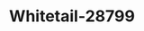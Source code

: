 ---
f_zip-code: 69101
f_state-code: NE
title: Whitetail-28799
f_phone: 308-532-4430
f_city-only: North Platte
f_address: 310 East 4Th Street North Platte
f_location-unique-id: '28799'
slug: whitetail-28799
updated-on: '2024-05-30T13:46:58.046Z'
created-on: '2024-05-30T13:36:59.803Z'
published-on: '2024-05-30T13:54:32.469Z'
f_city-state: cms/city/north-platte-ne.md
f_company: cms/company/whitetail.md
f_state: cms/state/nebraska.md
layout: '[payday-loan].html'
tags: payday-loan
---